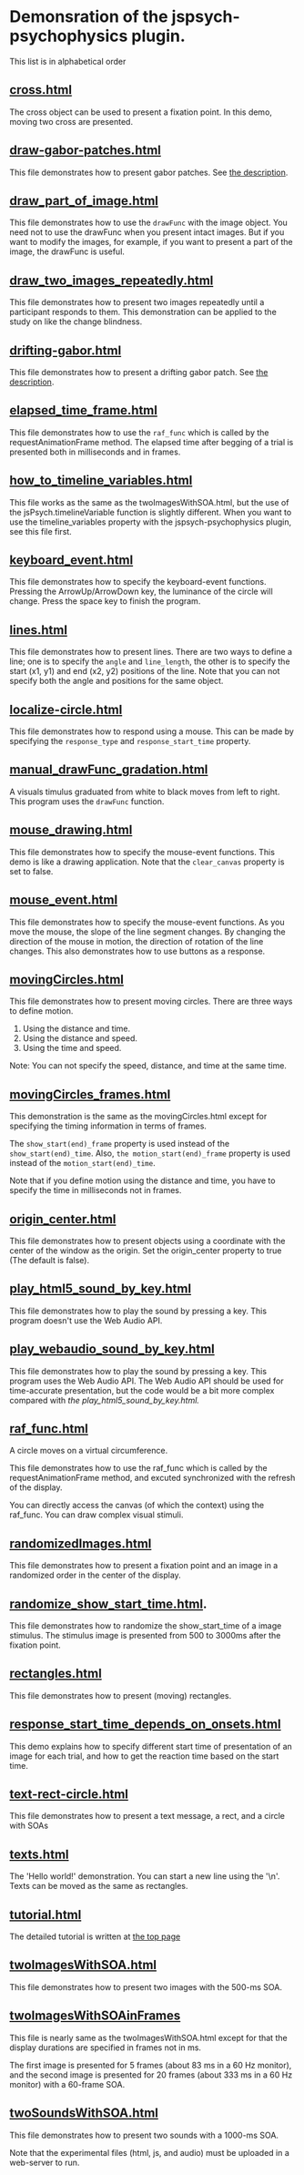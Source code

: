 # Demonsration of the jspsych-psychophysics plugin.

This list is in alphabetical order

## [cross.html](https://www.hes.kyushu-u.ac.jp/~kurokid/jspsychophysics/demos/cross.html)

The cross object can be used to present a fixation point. In this demo, moving two cross are presented. 

## [draw-gabor-patches.html](https://www.hes.kyushu-u.ac.jp/~kurokid/jspsychophysics/demos/draw-gabor-patches.html)

This file demonstrates how to present gabor patches. See [the description](gabor.md).

## [draw_part_of_image.html](https://www.hes.kyushu-u.ac.jp/~kurokid/jspsychophysics/demos/draw_part_of_image.html)

This file demonstrates how to use the `drawFunc` with the image object. You need not to use the drawFunc when you present intact images. But if you want to modify the images, for example, if you want to present a part of the image, the drawFunc is useful.

## [draw_two_images_repeatedly.html](https://www.hes.kyushu-u.ac.jp/~kurokid/jspsychophysics/demos/draw_two_images_repeatedly.html)

This file demonstrates how to present two images repeatedly until a participant responds to them. This demonstration can be applied to the study on like the change blindness.

## [drifting-gabor.html](https://www.hes.kyushu-u.ac.jp/~kurokid/jspsychophysics/demos/drifting-gabor.html)

This file demonstrates how to present a drifting gabor patch. See [the description](gabor.md).

## [elapsed_time_frame.html](https://www.hes.kyushu-u.ac.jp/~kurokid/jspsychophysics/demos/elapsed_time_frame.html)

This file demonstrates how to use the `raf_func` which is called by the requestAnimationFrame method. The elapsed time after begging of a trial is presented both in milliseconds and in frames.

## [how_to_timeline_variables.html](https://www.hes.kyushu-u.ac.jp/~kurokid/jspsychophysics/demos/how_to_timeline_variables.html)

This file works as the same as the twoImagesWithSOA.html, but the use of the jsPsych.timelineVariable function is slightly different. When you want to use the timeline_variables property with the jspsych-psychophysics plugin, see this file first.

## [keyboard_event.html](https://www.hes.kyushu-u.ac.jp/~kurokid/jspsychophysics/demos/keyboard_event.html)

This file demonstrates how to specify the keyboard-event functions. Pressing the ArrowUp/ArrowDown key, the luminance of the circle will change. Press the space key to finish the program.

## [lines.html](https://www.hes.kyushu-u.ac.jp/~kurokid/jspsychophysics/demos/lines.html)

This file demonstrates how to present lines. There are two ways to define a line; one is to specify the `angle` and `line_length`, the other is to specify the start (x1, y1) and end (x2, y2) positions of the line. Note that you can not specify both the angle and positions for the same object.

## [localize-circle.html](https://www.hes.kyushu-u.ac.jp/~kurokid/jspsychophysics/demos/localize-circle.html)

This file demonstrates how to respond using a mouse. This can be made by specifying the `response_type` and `response_start_time` property.
    
## [manual_drawFunc_gradation.html](https://www.hes.kyushu-u.ac.jp/~kurokid/jspsychophysics/demos/manual_drawFunc_gradation.html)

A visuals timulus graduated from white to black moves from left to right. This program uses the `drawFunc` function.

## [mouse_drawing.html](https://www.hes.kyushu-u.ac.jp/~kurokid/jspsychophysics/demos/mouse_drawing.html)

This file demonstrates how to specify the mouse-event functions. This demo is like a drawing application. Note that the `clear_canvas` property is set to false.

## [mouse_event.html](https://www.hes.kyushu-u.ac.jp/~kurokid/jspsychophysics/demos/mouse_event.html)

This file demonstrates how to specify the mouse-event functions. As you move the mouse, the slope of the line segment changes. By changing the direction of the mouse in motion, the direction of rotation of the line changes. This also demonstrates how to use buttons as a response.

## [movingCircles.html](https://www.hes.kyushu-u.ac.jp/~kurokid/jspsychophysics/demos/movingCircles.html)

This file demonstrates how to present moving circles. There are three ways to define motion. 

1. Using the distance and time. 
2. Using the distance and speed.
3. Using the time and speed.
    
Note: You can not specify the speed, distance, and time at the same time.
    
## [movingCircles_frames.html](https://www.hes.kyushu-u.ac.jp/~kurokid/jspsychophysics/demos/movingCircles_frames.html)

This demonstration is the same as the movingCircles.html except for specifying the timing information in terms of frames.

The `show_start(end)_frame` property is used instead of the `show_start(end)_time`.
Also, `the motion_start(end)_frame` property is used instead of the `motion_start(end)_time`.

Note that if you define motion using the distance and time, you have to specify the time in milliseconds not in frames.

## [origin_center.html](https://www.hes.kyushu-u.ac.jp/~kurokid/jspsychophysics/demos/origin_center.html)

This file demonstrates how to present objects using a coordinate with the center of the window as the origin. Set the origin_center property to true (The default is false).

## [play_html5_sound_by_key.html](https://www.hes.kyushu-u.ac.jp/~kurokid/jspsychophysics/demos/play_html5_sound_by_key.html)

This file demonstrates how to play the sound by pressing a key. This program doesn't use the Web Audio API.

## [play_webaudio_sound_by_key.html](https://www.hes.kyushu-u.ac.jp/~kurokid/jspsychophysics/demos/play_webaudio_sound_by_key.html)

This file demonstrates how to play the sound by pressing a key. This program uses the Web Audio API. The Web Audio API should be used for time-accurate presentation, but the code would be a bit more complex compared with *the play_html5_sound_by_key.html.*

## [raf_func.html](https://www.hes.kyushu-u.ac.jp/~kurokid/jspsychophysics/demos/raf_func.html)

A circle moves on a virtual circumference.

This file demonstrates how to use the raf_func which is called by the requestAnimationFrame method, and excuted synchronized with the refresh of the display.

You can directly access the canvas (of which the context) using the raf_func. You can draw complex visual stimuli.

## [randomizedImages.html](https://www.hes.kyushu-u.ac.jp/~kurokid/jspsychophysics/demos/randomizedImages.html)

This file demonstrates how to present a fixation point and an image in a randomized order in the center of the display.

## [randomize_show_start_time.html](https://www.hes.kyushu-u.ac.jp/~kurokid/jspsychophysics/demos/randomize_show_start_time.html).

This file demonstrates how to randomize the show_start_time of a image stimulus. The stimulus image is presented from 500 to 3000ms after the fixation point.

## [rectangles.html](https://www.hes.kyushu-u.ac.jp/~kurokid/jspsychophysics/demos/rectangles.html)

This file demonstrates how to present (moving) rectangles.

## [response_start_time_depends_on_onsets.html](https://www.hes.kyushu-u.ac.jp/~kurokid/jspsychophysics/demos/response_start_time_depends_on_onsets.html)

This demo explains how to specify different start time of presentation of an image for each trial, and how to get the reaction time based on the start time.

## [text-rect-circle.html](https://www.hes.kyushu-u.ac.jp/~kurokid/jspsychophysics/demos/text-rect-circle.html)

This file demonstrates how to present a text message, a rect, and a circle with SOAs

## [texts.html](https://www.hes.kyushu-u.ac.jp/~kurokid/jspsychophysics/demos/texts.html)

The 'Hello world!' demonstration. You can start a new line using the '\n'. Texts can be moved as the same as rectangles.

## [tutorial.html](https://www.hes.kyushu-u.ac.jp/~kurokid/jspsychophysics/demos/tutorial.html)

The detailed tutorial is written at [the top page](http://jspsychophysics.hes.kyushu-u.ac.jp/)

## [twoImagesWithSOA.html](https://www.hes.kyushu-u.ac.jp/~kurokid/jspsychophysics/demos/twoImagesWithSOA.html)

This file demonstrates how to present two images with the 500-ms SOA.

## [twoImagesWithSOAinFrames](https://www.hes.kyushu-u.ac.jp/~kurokid/jspsychophysics/demos/twoImagesWithSOAinFrames.html)

This file is nearly same as the twoImagesWithSOA.html except for that the display durations are specified in frames not in ms.

The first image is presented for 5 frames (about 83 ms in a 60 Hz monitor), and the second image is presented for 20 frames (about 333 ms in a 60 Hz monitor) with a 60-frame SOA.

## [twoSoundsWithSOA.html](https://www.hes.kyushu-u.ac.jp/~kurokid/jspsychophysics/demos/twoSoundsWithSOA.html)

This file demonstrates how to present two sounds with a 1000-ms SOA.

Note that the experimental files (html, js, and audio) must be uploaded in a web-server to run.
